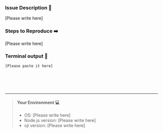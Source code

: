 ### Issue Description :pencil:

[Please write here]

### Steps to Reproduce :arrow_right:

[Please write here]

### Terminal output :floppy_disk:

```
[Please paste it here]






```

---

> #### Your Environment :computer:
>
> - OS: [Please write here]
> - Node.js version: [Please write here]
> - oji version: [Please write here]